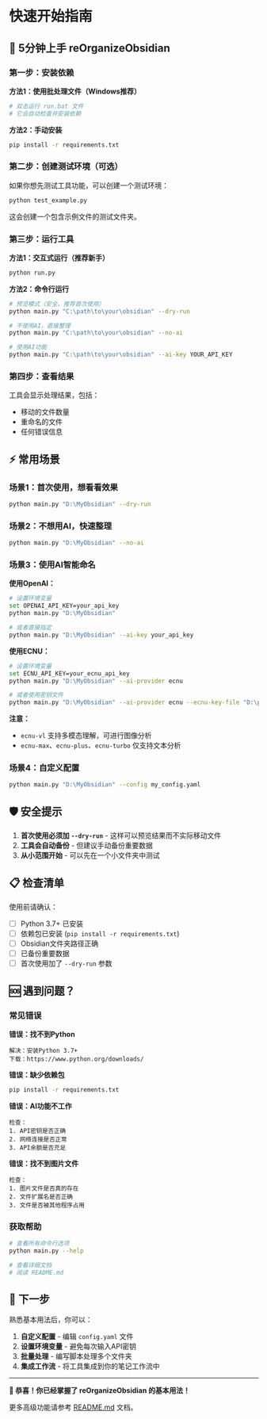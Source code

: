 # 快速开始指南

## 🚀 5分钟上手 reOrganizeObsidian

### 第一步：安装依赖

**方法1：使用批处理文件（Windows推荐）**
```bash
# 双击运行 run.bat 文件
# 它会自动检查并安装依赖
```

**方法2：手动安装**
```bash
pip install -r requirements.txt
```

### 第二步：创建测试环境（可选）

如果你想先测试工具功能，可以创建一个测试环境：

```bash
python test_example.py
```

这会创建一个包含示例文件的测试文件夹。

### 第三步：运行工具

**方法1：交互式运行（推荐新手）**
```bash
python run.py
```

**方法2：命令行运行**
```bash
# 预览模式（安全，推荐首次使用）
python main.py "C:\path\to\your\obsidian" --dry-run

# 不使用AI，直接整理
python main.py "C:\path\to\your\obsidian" --no-ai

# 使用AI功能
python main.py "C:\path\to\your\obsidian" --ai-key YOUR_API_KEY
```

### 第四步：查看结果

工具会显示处理结果，包括：
- 移动的文件数量
- 重命名的文件
- 任何错误信息

## ⚡ 常用场景

### 场景1：首次使用，想看看效果
```bash
python main.py "D:\MyObsidian" --dry-run
```

### 场景2：不想用AI，快速整理
```bash
python main.py "D:\MyObsidian" --no-ai
```

### 场景3：使用AI智能命名

**使用OpenAI：**
```bash
# 设置环境变量
set OPENAI_API_KEY=your_api_key
python main.py "D:\MyObsidian"

# 或者直接指定
python main.py "D:\MyObsidian" --ai-key your_api_key
```

**使用ECNU：**
```bash
# 设置环境变量
set ECNU_API_KEY=your_ecnu_api_key
python main.py "D:\MyObsidian" --ai-provider ecnu

# 或者使用密钥文件
python main.py "D:\MyObsidian" --ai-provider ecnu --ecnu-key-file "D:\path\to\ecnu.key"
```

**注意：**
- `ecnu-vl` 支持多模态理解，可进行图像分析
- `ecnu-max`、`ecnu-plus`、`ecnu-turbo` 仅支持文本分析

### 场景4：自定义配置
```bash
python main.py "D:\MyObsidian" --config my_config.yaml
```

## 🛡️ 安全提示

1. **首次使用必须加 `--dry-run`** - 这样可以预览结果而不实际移动文件
2. **工具会自动备份** - 但建议手动备份重要数据
3. **从小范围开始** - 可以先在一个小文件夹中测试

## 📋 检查清单

使用前请确认：
- [ ] Python 3.7+ 已安装
- [ ] 依赖包已安装 (`pip install -r requirements.txt`)
- [ ] Obsidian文件夹路径正确
- [ ] 已备份重要数据
- [ ] 首次使用加了 `--dry-run` 参数

## 🆘 遇到问题？

### 常见错误

**错误：找不到Python**
```
解决：安装Python 3.7+
下载：https://www.python.org/downloads/
```

**错误：缺少依赖包**
```bash
pip install -r requirements.txt
```

**错误：AI功能不工作**
```
检查：
1. API密钥是否正确
2. 网络连接是否正常
3. API余额是否充足
```

**错误：找不到图片文件**
```
检查：
1. 图片文件是否真的存在
2. 文件扩展名是否正确
3. 文件是否被其他程序占用
```

### 获取帮助

```bash
# 查看所有命令行选项
python main.py --help

# 查看详细文档
# 阅读 README.md
```

## 🎯 下一步

熟悉基本用法后，你可以：

1. **自定义配置** - 编辑 `config.yaml` 文件
2. **设置环境变量** - 避免每次输入API密钥
3. **批量处理** - 编写脚本处理多个文件夹
4. **集成工作流** - 将工具集成到你的笔记工作流中

---

**🎉 恭喜！你已经掌握了 reOrganizeObsidian 的基本用法！**

更多高级功能请参考 [README.md](README.md) 文档。